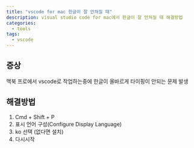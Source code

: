 ```yaml
---
title: "vscode for mac 한글이 잘 안쳐질 때"
description: visual studio code for mac에서 한글이 잘 안쳐질 때 해결방법
categories:
  - tools
tags:
  - vscode
---
```


## 증상

맥북 프로에서 vscode로 작업하는중에 한글이 올바르게 타이핑이 안되는 문제 발생

## 해결방법

1. Cmd + Shift + P
2. 표시 언어 구성(Configure Display Language)
3. ko 선택 (없다면 설치)
4. 다시시작
